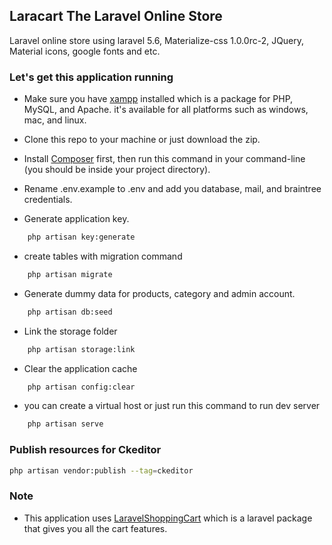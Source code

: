 ## Laracart The Laravel Online Store
Laravel online store using laravel 5.6, Materialize-css 1.0.0rc-2, JQuery, Material icons, google fonts and etc.

### Let's get this application running
- Make sure you have [xampp](https://www.apachefriends.org/index.html) installed which is a package for PHP, MySQL, and Apache. it's available for all platforms such as windows, mac, and linux.

- Clone this repo to your machine or just download the zip.

- Install [Composer](https://getcomposer.org) first, then run this command in your command-line (you should be inside your project directory).

- Rename .env.example to .env and add you database, mail, and braintree credentials.

- Generate application key.
```bash
    php artisan key:generate
```
- create tables with migration command
```bash
    php artisan migrate
```

- Generate dummy data for products, category and admin account.
```bash
    php artisan db:seed
```

- Link the storage folder
```bash
    php artisan storage:link
```

- Clear the application cache
```bash
    php artisan config:clear
```

- you can create a virtual host or just run this command to run dev server
```bash
    php artisan serve
```

### Publish resources for Ckeditor
```bash
php artisan vendor:publish --tag=ckeditor
```

### Note
- This application uses [LaravelShoppingCart](https://github.com/Crinsane/LaravelShoppingcart) which is a laravel package that gives you all the cart features.
